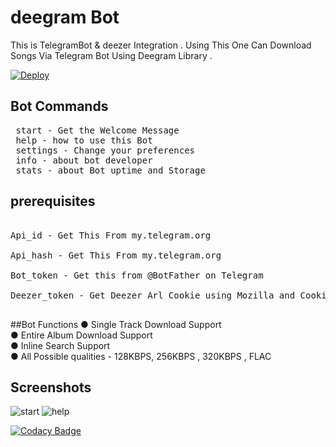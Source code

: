 # deegram Bot
This is TelegramBot & deezer Integration .
Using This One Can Download Songs Via Telegram Bot Using Deegram Library .



[![Deploy](https://www.herokucdn.com/deploy/button.svg)](https://heroku.com/deploy)

## Bot Commands 
<pre> start - Get the Welcome Message </br> help - how to use this Bot </br> settings - Change your preferences </br> info - about bot developer </br> stats - about Bot uptime and Storage </pre>

## prerequisites
<pre> 
Api_id - Get This From my.telegram.org</br>
Api_hash - Get This From my.telegram.org</br>
Bot_token - Get this from @BotFather on Telegram</br>
Deezer_token - Get Deezer Arl Cookie using Mozilla and Cookie Manager Extension from deezer.com</br> </pre>

##Bot Functions 
● Single Track Download Support </br>
● Entire Album Download Support </br>
● Inline Search Support </br>
● All Possible qualities - 128KBPS, 256KBPS , 320KBPS , FLAC </br>

## Screenshots 

![start](https://telegra.ph/file/79b13dfc8cd5a59c08322.jpg)
![help](https://telegra.ph/file/0f2e65d5947c820208763.jpg)

[![Codacy Badge](https://api.codacy.com/project/badge/Grade/d30289a21dde443a87a9b026411f10b6)](https://app.codacy.com/gh/deethon/deegram?utm_source=github.com&utm_medium=referral&utm_content=deethon/deegram&utm_campaign=Badge_Grade_Dashboard)

